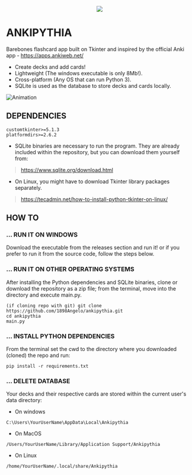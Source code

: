 <p align="center">
  <img src="https://i.imgur.com/ZHrVy1k.png">
</p>

# ANKIPYTHIA
Barebones flashcard app built on Tkinter and inspired by the official Anki app - https://apps.ankiweb.net/

- Create decks and add cards!
- Lightweight (The windows executable is only 8Mb!).
- Cross-platform (Any OS that can run Python 3).
- SQLite is used as the database to store decks and cards locally.

![Animation](https://github.com/1898Angelo/ankipythia/assets/123282394/a594b86a-a496-49e3-9dce-532fc7d5909f)


## DEPENDENCIES
```
customtkinter>=5.1.3
platformdirs>=2.6.2
```

- SQLite binaries are necessary to run the program. They are already included within the repository, but you can download them yourself from:
>https://www.sqlite.org/download.html

- On Linux, you might have to download Tkinter library packages separately.
>https://tecadmin.net/how-to-install-python-tkinter-on-linux/

## HOW TO
### ... RUN IT ON WINDOWS
Download the executable from the releases section and run it! or if you prefer to run it from the source code, follow the steps below.

### ... RUN IT ON OTHER OPERATING SYSTEMS 
After installing the Python dependencies and SQLite binaries, clone or download the repository as a zip file; from the terminal, move into the directory and execute main.py.
```
(if cloning repo with git) git clone https://github.com/1898Angelo/ankipythia.git
cd ankipythia
main.py
```
### ... INSTALL PYTHON DEPENDENCIES
From the terminal set the cwd to the directory where you downloaded (cloned) the repo and run:
```
pip install -r requirements.txt
```
### ... DELETE DATABASE
Your decks and their respective cards are stored within the current user's data directory:
- On windows
```
C:\Users\YourUserName\AppData\Local\Ankipythia
```
- On MacOS
```
/Users/YourUserName/Library/Application Support/Ankipythia
```
- On Linux
```
/home/YourUserName/.local/share/Ankipythia
```
